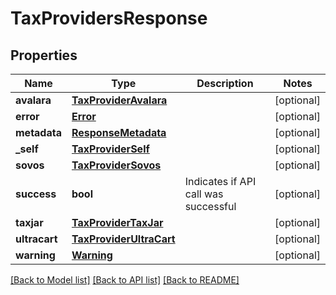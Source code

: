 # TaxProvidersResponse

## Properties
Name | Type | Description | Notes
------------ | ------------- | ------------- | -------------
**avalara** | [**TaxProviderAvalara**](TaxProviderAvalara.md) |  | [optional] 
**error** | [**Error**](Error.md) |  | [optional] 
**metadata** | [**ResponseMetadata**](ResponseMetadata.md) |  | [optional] 
**_self** | [**TaxProviderSelf**](TaxProviderSelf.md) |  | [optional] 
**sovos** | [**TaxProviderSovos**](TaxProviderSovos.md) |  | [optional] 
**success** | **bool** | Indicates if API call was successful | [optional] 
**taxjar** | [**TaxProviderTaxJar**](TaxProviderTaxJar.md) |  | [optional] 
**ultracart** | [**TaxProviderUltraCart**](TaxProviderUltraCart.md) |  | [optional] 
**warning** | [**Warning**](Warning.md) |  | [optional] 

[[Back to Model list]](../README.md#documentation-for-models) [[Back to API list]](../README.md#documentation-for-api-endpoints) [[Back to README]](../README.md)


